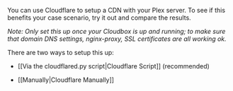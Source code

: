 You can use Cloudflare to setup a CDN with your Plex server. To see if this benefits your case scenario, try it out and compare the results. 

_Note: Only set this up once your Cloudbox is up and running; to make sure that domain DNS settings, nginx-proxy, SSL certificates are all working ok._

There are two ways to setup this up: 

- [[Via the cloudflared.py script|Cloudflare Script]] (recommended) 

- [[Manually|Cloudflare Manually]]